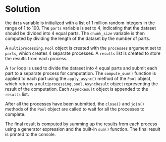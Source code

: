 # Solution

the `data` variable is initialized with a list of 1 million random integers in the range of 1 to 100. The `parts` variable is set to 4, indicating that the dataset should be divided into 4 equal parts. The `chunk_size` variable is then computed by dividing the length of the dataset by the number of parts.

A `multiprocessing.Pool` object is created with the `processes` argument set to `parts`, which creates 4 separate processes. A `results` list is created to store the results from each process.

A `for` loop is used to divide the dataset into 4 equal parts and submit each part to a separate process for computation. The `compute_sum()` function is applied to each part using the `apply_async()` method of the `Pool` object, which returns a `multiprocessing.pool.AsyncResult` object representing the result of the computation. Each `AsyncResult` object is appended to the `results` list.

After all the processes have been submitted, the `close()` and `join()` methods of the `Pool` object are called to wait for all the processes to complete.

The final result is computed by summing up the results from each process using a generator expression and the built-in `sum()` function. The final result is printed to the console.
